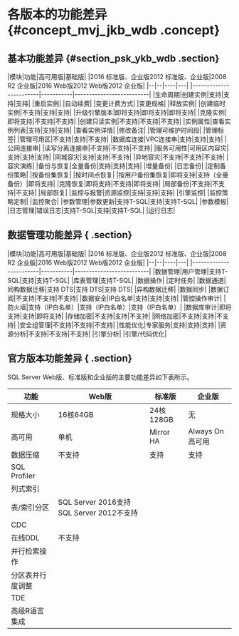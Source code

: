 # 各版本的功能差异 {#concept_mvj_jkb_wdb .concept}

## 基本功能差异 {#section_psk_ykb_wdb .section}

|模块|功能|高可用版|基础版|
|2016 标准版、企业版2012 标准版、企业版|2008 R2 企业版|2016 Web版2012 Web版2012 企业版|
|--|--|----|---|
|------------------------|-----------|--------------------------|
|生命周期|创建实例|支持|支持|支持|
|重启实例|
|自动续费|
|变更计费方式|
|变更规格|
|释放实例|
|创建临时实例|不支持|支持|支持|
|升级引擎版本|即将支持|即将支持|即将支持|
|克隆实例|即将支持|不支持|不支持|
|创建只读实例|不支持|不支持|不支持|
|实例属性|查看实例列表|支持|支持|支持|
|查看实例详情|
|修改备注|
|管理可维护时间段|
|管理标签|
|管理可用区|不支持|支持|不支持|
|数据库连接|VPC连接串|支持|支持|支持|
|公网连接串|
|读写分离连接串|不支持|不支持|不支持|
|服务可用性|可用区内容灾|支持|支持|支持|
|同城容灾|支持|支持|不支持|
|异地容灾|不支持|不支持|不支持|
|容灾演练|
|备份与恢复|全量备份|支持|支持|支持|
|增量备份|
|日志备份|
|定制备份策略|
|按备份集恢复|
|按时间点恢复|
|按用户备份集恢复|即将支持|支持（全量备份）|即将支持|
|克隆恢复|即将支持|不支持|即将支持|
|局部备份|不支持|不支持|不支持|
|局部恢复|
|监控与报警|资源监控|支持|支持|支持|
|引擎监控|
|监控策略定制|
|监控聚合|
|参数管理|参数更新|支持T-SQL|支持|支持T-SQL|
|参数模板|
|日志管理|错误日志|支持T-SQL|支持|支持T-SQL|
|运行日志|

## 数据管理功能差异 { .section}

|模块|功能|高可用版|基础版|
|2016 标准版、企业版2012 标准版、企业版|2008 R2 企业版|2016 Web版2012 Web版2012 企业版|
|--|--|----|---|
|------------------------|-----------|--------------------------|
|数据管理|用户管理|支持T-SQL|支持|支持T-SQL|
|库表管理|支持T-SQL|
|数据操作|
|定时任务|
|数据通道|同构数据迁移|支持 DTS|支持 DTS|支持 DTS|
|异构数据迁移|
|数据同步|
|数据订阅|不支持|不支持|不支持|
|数据安全|IP白名单|支持|支持|支持|
|管控操作审计|
|防火墙|支持（IP白名单）|支持（IP白名单）|支持（IP白名单）|
|数据库审计|即将支持|支持|即将支持|
|存储加密|不支持|支持|不支持|
|网络加密|不支持|支持|不支持|
|安全组管理|不支持|不支持|不支持|
|性能优化|专家服务|支持|支持|支持|
|资源分析|不支持|不支持|不支持|
|引擎分析|
|引擎/代码优化|

## 官方版本功能差异 { .section}

SQL Server Web版、标准版和企业版的主要功能差异如下表所示。

|功能|Web版|标准版|企业版|
|--|----|---|---|
|规格大小|16核64GB|24核128GB|无|
|高可用|单机|Mirror HA|Always On高可用|
|数据压缩|不支持|支持|支持|
|SQL Profiler|
|列式索引|
|表/索引分区|SQL Server 2016支持SQL Server 2012不支持|
|CDC|
|在线DDL|不支持|
|并行检索操作|
|分区表并行度调整|
|TDE|
|高级R语言集成|


